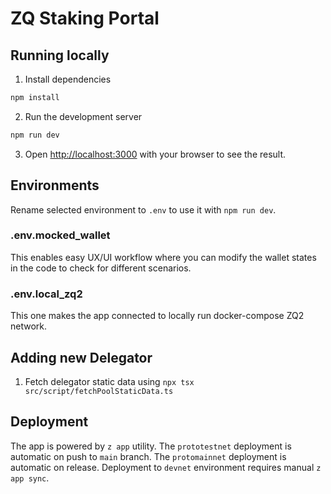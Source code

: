 # ZQ Staking Portal

## Running locally

1. Install dependencies

```sh
npm install
```

2. Run the development server

```sh
npm run dev
```

3. Open [http://localhost:3000](http://localhost:3000) with your browser to see the result.

## Environments

Rename selected environment to `.env` to use it with `npm run dev`.

### .env.mocked_wallet

This enables easy UX/UI workflow where you can modify the wallet states in the code to check for different scenarios.

### .env.local_zq2

This one makes the app connected to locally run docker-compose ZQ2 network.

## Adding new Delegator

1. Fetch delegator static data using `npx tsx src/script/fetchPoolStaticData.ts`

## Deployment

The app is powered by `z app` utility. The `prototestnet` deployment is automatic on push to `main` branch. The `protomainnet` deployment is automatic on release. Deployment to `devnet` environment requires manual `z app sync`.
